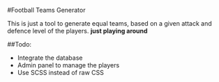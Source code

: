 #Football Teams Generator

This is just a tool to generate equal teams, based on a given attack and defence level of the players. **just playing around**

##Todo:
- Integrate the database
- Admin panel to manage the players
- Use SCSS instead of raw CSS
